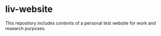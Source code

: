 # liv-website
This repository includes contents of a personal test website for work and reaearch purposes.

